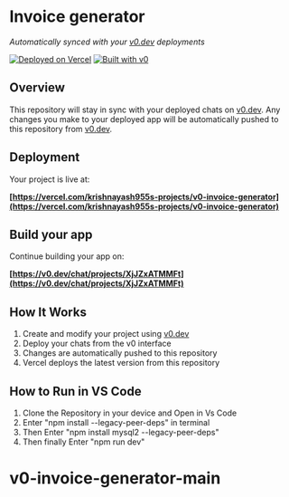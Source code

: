 # Invoice generator

*Automatically synced with your [v0.dev](https://v0.dev) deployments*

[![Deployed on Vercel](https://img.shields.io/badge/Deployed%20on-Vercel-black?style=for-the-badge&logo=vercel)](https://vercel.com/krishnayash955s-projects/v0-invoice-generator)
[![Built with v0](https://img.shields.io/badge/Built%20with-v0.dev-black?style=for-the-badge)](https://v0.dev/chat/projects/XjJZxATMMFt)

## Overview

This repository will stay in sync with your deployed chats on [v0.dev](https://v0.dev).
Any changes you make to your deployed app will be automatically pushed to this repository from [v0.dev](https://v0.dev).

## Deployment

Your project is live at:

**[https://vercel.com/krishnayash955s-projects/v0-invoice-generator](https://vercel.com/krishnayash955s-projects/v0-invoice-generator)**

## Build your app

Continue building your app on:

**[https://v0.dev/chat/projects/XjJZxATMMFt](https://v0.dev/chat/projects/XjJZxATMMFt)**

## How It Works

1. Create and modify your project using [v0.dev](https://v0.dev)
2. Deploy your chats from the v0 interface
3. Changes are automatically pushed to this repository
4. Vercel deploys the latest version from this repository

## How to Run in VS Code

1. Clone the Repository in your device and Open in Vs Code
2. Enter "npm install --legacy-peer-deps" in terminal
3. Then Enter "npm install mysql2 --legacy-peer-deps"
4. Then finally Enter "npm run dev" 
# v0-invoice-generator-main
